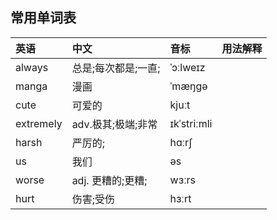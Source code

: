 ## 常用单词表

|英语|中文|音标|用法解释
|:---|:---|:---|:---
|always|总是;每次都是;一直;|ˈɔːlweɪz
|manga|漫画|ˈmæŋɡə
|cute|可爱的|kjuːt
|extremely|adv.极其;极端;非常|ɪkˈstriːmli
|harsh| 严厉的;|hɑːrʃ
|us|我们|əs|
|worse|adj. 更糟的;更糟;|wɜːrs
|hurt|伤害;受伤|hɜːrt
